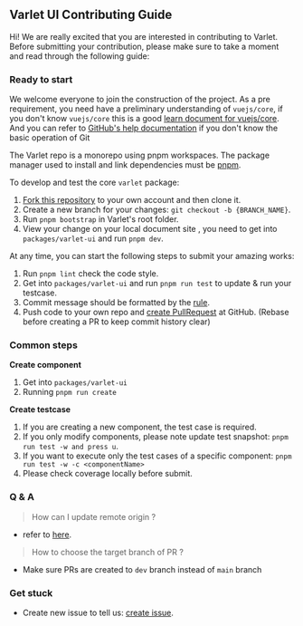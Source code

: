 ## Varlet UI Contributing Guide

Hi! We are really excited that you are interested in contributing to Varlet. Before submitting your contribution, please make sure to take a moment and read through the following guide:

### Ready to start

We welcome everyone to join the construction of the project.
As a pre requirement, you need have a preliminary understanding of `vuejs/core`, if you don't know `vuejs/core`
this is a good [learn document for vuejs/core](https://v3.vuejs.org/).
And you can refer to [GitHub's help documentation](https://help.github.com/en/github/using-git) if you don't know the basic operation of Git

The Varlet repo is a monorepo using pnpm workspaces. The package manager used to install and link dependencies must be [pnpm](https://pnpm.io/).

To develop and test the core `varlet` package:

1. [Fork this repository](https://help.github.com/en/github/getting-started-with-github/fork-a-repo) to your own account and then clone it.
2. Create a new branch for your changes: `git checkout -b {BRANCH_NAME}`.
3. Run `pnpm bootstrap` in Varlet's root folder.
4. View your change on your local document site , you need to get into `packages/varlet-ui` and run `pnpm dev`.

At any time, you can start the following steps to submit your amazing works:

1. Run `pnpm lint` check the code style.
2. Get into `packages/varlet-ui` and run `pnpm run test` to update & run your testcase.
3. Commit message should be formatted by the [rule](https://docs.google.com/document/d/1QrDFcIiPjSLDn3EL15IJygNPiHORgU1_OOAqWjiDU5Y).
4. Push code to your own repo and [create PullRequest](https://help.github.com/en/github/collaborating-with-issues-and-pull-requests/about-pull-requests) at GitHub. (Rebase before creating a PR to keep commit history clear)

### Common steps

**Create component**

1. Get into `packages/varlet-ui` 
2. Running `pnpm run create`

**Create testcase**

1. If you are creating a new component, the test case is required.
2. If you only modify components, please note update test snapshot: `pnpm run test -w and press u`.
3. If you want to execute only the test cases of a specific component: `pnpm run test -w -c <componentName>`
4. Please check coverage locally before submit.

### Q & A

> How can I update remote origin ?

- refer to [here](https://git-scm.com/book/en/v2/Git-Basics-Working-with-Remotes).

> How to choose the target branch of PR ?

- Make sure PRs are created to `dev` branch instead of `main` branch


### Get stuck

- Create new issue to tell us: [create issue](https://github.com/varletjs/varlet/issues).
